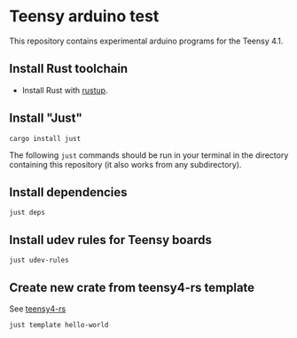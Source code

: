 # Teensy arduino test

This repository contains experimental arduino programs for the Teensy
4.1.

## Install Rust toolchain

 * Install Rust with [rustup](https://rustup.rs/).

## Install "Just"

```
cargo install just
```

The following `just` commands should be run in your terminal in the
directory containing this repository (it also works from any
subdirectory).

## Install dependencies

```
just deps
```

## Install udev rules for Teensy boards

```
just udev-rules
```

## Create new crate from teensy4-rs template

See [teensy4-rs](https://github.com/mciantyre/teensy4-rs)

```
just template hello-world
```
